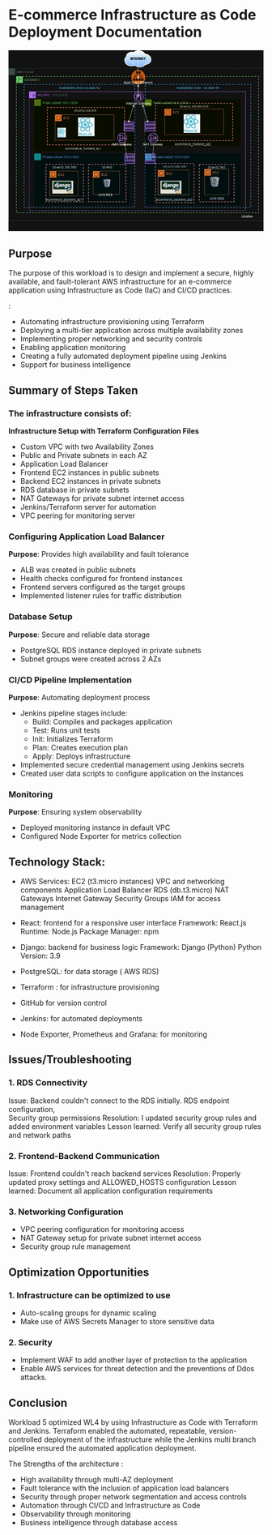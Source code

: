 # E-commerce Infrastructure as Code Deployment Documentation

![System Diagram](Diagram.jpg)

## Purpose
The purpose of this workload is to design and implement a secure, highly available, and fault-tolerant AWS infrastructure for an e-commerce application using Infrastructure as Code (IaC) and CI/CD practices. 

:

* Automating infrastructure provisioning using Terraform
* Deploying a multi-tier application across multiple availability zones
* Implementing proper networking and security controls
* Enabling application monitoring 
* Creating a fully automated deployment pipeline using Jenkins
* Support for business intelligence 


## Summary of Steps Taken
### The infrastructure consists of:
**Infrastructure Setup with Terraform Configuration Files**

- Custom VPC with two Availability Zones
- Public and Private subnets in each AZ
- Application Load Balancer
- Frontend EC2 instances in public subnets
- Backend EC2 instances in private subnets
- RDS database in private subnets
- NAT Gateways for private subnet internet access
- Jenkins/Terraform server for automation
- VPC peering for monitoring server


### Configuring Application Load Balancer
**Purpose**: Provides high availability and fault tolerance
- ALB was created in public subnets
- Health checks configured for frontend instances
- Frontend servers configured as the target groups
- Implemented listener rules for traffic distribution


###  Database Setup
**Purpose**: Secure and reliable data storage
- PostgreSQL RDS instance deployed in private subnets
- Subnet groups were created across 2 AZs


### CI/CD Pipeline Implementation
**Purpose**: Automating deployment process
- Jenkins pipeline stages include:
  - Build: Compiles and packages application
  - Test: Runs unit tests
  - Init: Initializes Terraform
  - Plan: Creates execution plan
  - Apply: Deploys infrastructure
- Implemented secure credential management using Jenkins secrets
- Created user data scripts to configure application on the instances

### Monitoring 
**Purpose**: Ensuring system observability
- Deployed monitoring instance in default VPC
- Configured Node Exporter for metrics collection




## Technology Stack:

* AWS Services:
	EC2 (t3.micro instances)
	VPC and networking components
	Application Load Balancer
	RDS (db.t3.micro)
	NAT Gateways
	Internet Gateway
	Security Groups
	IAM for access management

* React:  frontend for a responsive user interface
	Framework: React.js
	Runtime: Node.js
	Package Manager: npm

* Django: backend for business logic
	Framework: Django (Python)
	Python Version: 3.9

* PostgreSQL: for data storage ( AWS RDS)
	
* Terraform :  for infrastructure provisioning
* GitHub for version control
* Jenkins: for automated deployments
* Node Exporter, Prometheus and Grafana:  for monitoring


## Issues/Troubleshooting

### 1. RDS Connectivity

Issue: Backend couldn't connect to the RDS initially. 
RDS endpoint configuration,  
Security group permissions
Resolution: I updated security group rules and added environment variables
Lesson learned: Verify all security group rules and network paths


### 2. Frontend-Backend Communication

Issue: Frontend couldn't reach backend services
Resolution: Properly updated proxy settings and ALLOWED_HOSTS configuration
Lesson learned: Document all application configuration requirements

### 3. Networking Configuration
* VPC peering configuration for monitoring access
* NAT Gateway setup for private subnet internet access
* Security group rule management



## Optimization Opportunities

### 1. Infrastructure can be optimized to use
* Auto-scaling groups for dynamic scaling
* Make use of AWS Secrets Manager to store sensitive data

### 2. Security
* Implement WAF to add another layer of protection to the application
* Enable AWS services for threat detection and the preventions of Ddos attacks.


## Conclusion
Workload 5  optimized WL4  by using Infrastructure as Code with Terraform and Jenkins. Terraform enabled the automated, repeatable, version-controlled deployment of the infrastructure while the Jenkins multi branch pipeline ensured the automated application deployment.

The Strengths of the architecture :

- High availability through multi-AZ deployment
- Fault tolerance with the inclusion of application load balancers
- Security through proper network segmentation and access controls
- Automation through CI/CD and Infrastructure as Code
- Observability through monitoring 
- Business intelligence through database access
